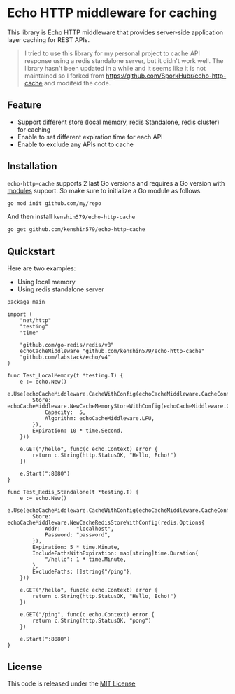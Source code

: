 # Echo HTTP middleware for caching
This library is Echo HTTP middleware that provides server-side application layer caching for REST APIs. 

> I tried to use this library for my personal project to cache API response using a redis standalone server, but it didn't work well. The library hasn't been updated in a while and it seems like it is not maintained so I forked from https://github.com/SporkHubr/echo-http-cache and modifeid the code. 

## Feature

- Support different store (local memory, redis Standalone, redis cluster) for caching
- Enable to set different expiration time for each API
- Enable to exclude any APIs not to cache



## Installation

`echo-http-cache` supports 2 last Go versions and requires a Go version with [modules](https://github.com/golang/go/wiki/Modules) support. So make sure to initialize a Go module as follows.

```bash
go mod init github.com/my/repo
```

And then install `kenshin579/echo-http-cache`

```bash
go get github.com/kenshin579/echo-http-cache
```



## Quickstart

Here are two examples:

- Using local memory
- Using redis standalone server



```golang
package main

import (
	"net/http"
	"testing"
	"time"

	"github.com/go-redis/redis/v8"
	echoCacheMiddleware "github.com/kenshin579/echo-http-cache"
	"github.com/labstack/echo/v4"
)

func Test_LocalMemory(t *testing.T) {
	e := echo.New()
	e.Use(echoCacheMiddleware.CacheWithConfig(echoCacheMiddleware.CacheConfig{
		Store: echoCacheMiddleware.NewCacheMemoryStoreWithConfig(echoCacheMiddleware.CacheMemoryStoreConfig{
			Capacity:  5,
			Algorithm: echoCacheMiddleware.LFU,
		}),
		Expiration: 10 * time.Second,
	}))

	e.GET("/hello", func(c echo.Context) error {
		return c.String(http.StatusOK, "Hello, Echo!")
	})

	e.Start(":8080")
}

func Test_Redis_Standalone(t *testing.T) {
	e := echo.New()
	e.Use(echoCacheMiddleware.CacheWithConfig(echoCacheMiddleware.CacheConfig{
		Store: echoCacheMiddleware.NewCacheRedisStoreWithConfig(redis.Options{
			Addr:     "localhost",
			Password: "password",
		}),
		Expiration: 5 * time.Minute,
		IncludePathsWithExpiration: map[string]time.Duration{
			"/hello": 1 * time.Minute,
		},
		ExcludePaths: []string{"/ping"},
	}))

	e.GET("/hello", func(c echo.Context) error {
		return c.String(http.StatusOK, "Hello, Echo!")
	})

	e.GET("/ping", func(c echo.Context) error {
		return c.String(http.StatusOK, "pong")
	})

	e.Start(":8080")
}

```



## License

This code is released under the [MIT License](https://github.com/kenshin579/echo-http-cache/blob/main/LICENSE)
